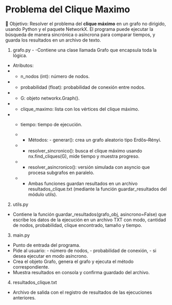 # Problema del Clique Maximo
🎯 Objetivo: Resolver el problema del **clique máximo** en un grafo no dirigido, usando Python y el paquete NetworkX. El programa puede ejecutar la búsqueda de manera sincrónica o asíncrona para comparar tiempos, y guarda los resultados en un archivo de texto.

1. grafo.py -
-Contiene una clase llamada Grafo que encapsula toda la lógica.
- Atributos:
- - n_nodos (int): número de nodos.
- - probabilidad (float): probabilidad de conexión entre nodos.
- - G: objeto networkx.Graph().
- - clique_maximo: lista con los vértices del clique máximo.
- - tiempo: tiempo de ejecución.
  - - Métodos: - generar(): crea un grafo aleatorio tipo Erdős–Rényi.
  - - resolver_sincronico(): busca el clique máximo usando nx.find_cliques(G), mide tiempo y muestra progreso.
  - - resolver_asincronico(): versión simulada con asyncio que procesa subgrafos en paralelo.
    
  - - Ambas funciones guardan resultados en un archivo resultados_clique.txt (mediante la función guardar_resultados del módulo utils).

2. utils.py
- Contiene la función guardar_resultados(grafo_obj, asincrono=False) que escribe los datos de la ejecución en un archivo TXT con modo, cantidad de nodos, probabilidad, clique encontrado, tamaño y tiempo.

3. main.py
- Punto de entrada del programa.
- Pide al usuario: - número de nodos, - probabilidad de conexión, - si desea ejecutar en modo asíncrono.
- Crea el objeto Grafo, genera el grafo y ejecuta el método correspondiente.
- Muestra resultados en consola y confirma guardado del archivo.

4. resultados_clique.txt
  - Archivo de salida con el registro de resultados de las ejecuciones anteriores.
